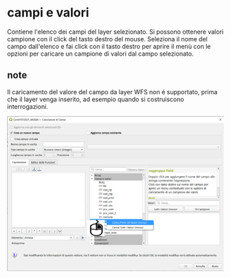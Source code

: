 # campi e valori

Contiene l'elenco dei campi del layer selezionato. Si possono ottenere valori campione con il click del tasto destro del mouse.
Seleziona il nome del campo dall'elenco e fai click con il tasto destro per aprire il menù con le opzioni per caricare un campione di valori dal campo selezionato.

## note

Il caricamento del valore del campo da layer WFS non é supportato, prima che il layer venga inserito, ad esempio quando si costruiscono interrogazioni.

![](../../img/campi_e_valori/campievalori1.png)
